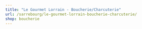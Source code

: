 ```yaml
---
title: "Le Gourmet Lorrain - Boucherie/Charcuterie"
url: /sarrebourg/le-gourmet-lorrain-boucherie-charcuterie/
shop: boucherie
---
```

